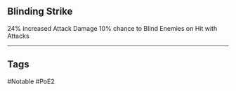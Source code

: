 ## Blinding Strike
24% increased Attack Damage
10% chance to Blind Enemies on Hit with Attacks

---
## Tags
#Notable
#PoE2
